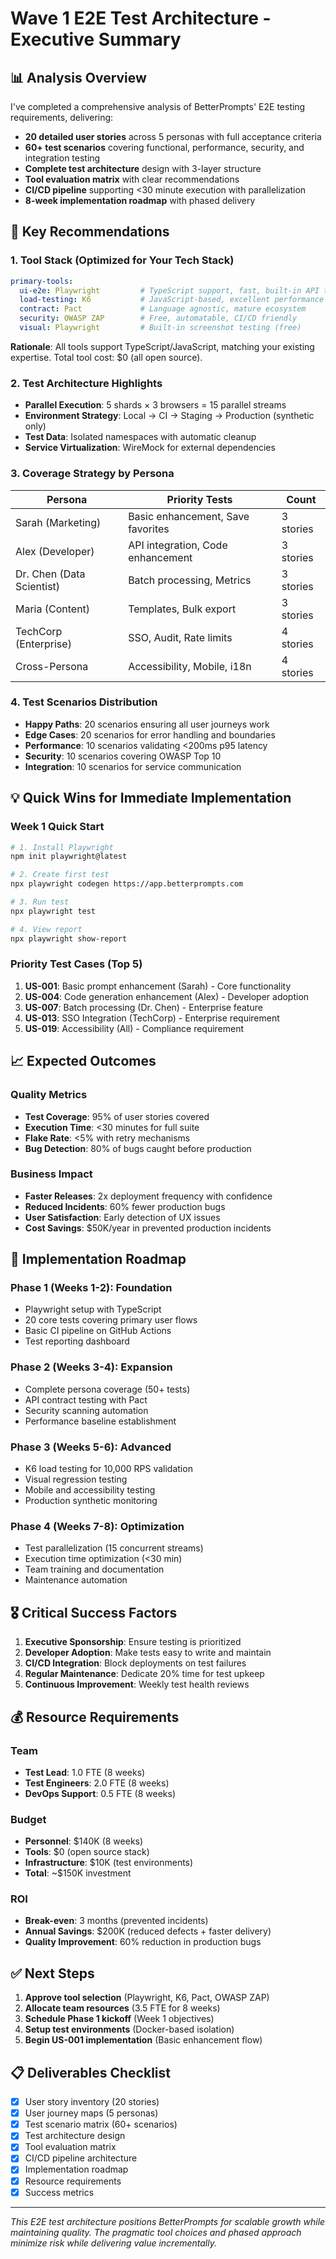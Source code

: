 # Wave 1 E2E Test Architecture - Executive Summary

## 📊 Analysis Overview

I've completed a comprehensive analysis of BetterPrompts' E2E testing requirements, delivering:

- **20 detailed user stories** across 5 personas with full acceptance criteria
- **60+ test scenarios** covering functional, performance, security, and integration testing
- **Complete test architecture** design with 3-layer structure
- **Tool evaluation matrix** with clear recommendations
- **CI/CD pipeline** supporting <30 minute execution with parallelization
- **8-week implementation roadmap** with phased delivery

## 🎯 Key Recommendations

### 1. Tool Stack (Optimized for Your Tech Stack)
```yaml
primary-tools:
  ui-e2e: Playwright         # TypeScript support, fast, built-in API testing
  load-testing: K6           # JavaScript-based, excellent performance
  contract: Pact             # Language agnostic, mature ecosystem
  security: OWASP ZAP        # Free, automatable, CI/CD friendly
  visual: Playwright         # Built-in screenshot testing (free)
```

**Rationale**: All tools support TypeScript/JavaScript, matching your existing expertise. Total tool cost: $0 (all open source).

### 2. Test Architecture Highlights

- **Parallel Execution**: 5 shards × 3 browsers = 15 parallel streams
- **Environment Strategy**: Local → CI → Staging → Production (synthetic only)
- **Test Data**: Isolated namespaces with automatic cleanup
- **Service Virtualization**: WireMock for external dependencies

### 3. Coverage Strategy by Persona

| Persona | Priority Tests | Count |
|---------|---------------|-------|
| Sarah (Marketing) | Basic enhancement, Save favorites | 3 stories |
| Alex (Developer) | API integration, Code enhancement | 3 stories |
| Dr. Chen (Data Scientist) | Batch processing, Metrics | 3 stories |
| Maria (Content) | Templates, Bulk export | 3 stories |
| TechCorp (Enterprise) | SSO, Audit, Rate limits | 4 stories |
| Cross-Persona | Accessibility, Mobile, i18n | 4 stories |

### 4. Test Scenarios Distribution

- **Happy Paths**: 20 scenarios ensuring all user journeys work
- **Edge Cases**: 20 scenarios for error handling and boundaries  
- **Performance**: 10 scenarios validating <200ms p95 latency
- **Security**: 10 scenarios covering OWASP Top 10
- **Integration**: 10 scenarios for service communication

## 💡 Quick Wins for Immediate Implementation

### Week 1 Quick Start
```bash
# 1. Install Playwright
npm init playwright@latest

# 2. Create first test
npx playwright codegen https://app.betterprompts.com

# 3. Run test
npx playwright test

# 4. View report
npx playwright show-report
```

### Priority Test Cases (Top 5)
1. **US-001**: Basic prompt enhancement (Sarah) - Core functionality
2. **US-004**: Code generation enhancement (Alex) - Developer adoption
3. **US-007**: Batch processing (Dr. Chen) - Enterprise feature
4. **US-013**: SSO Integration (TechCorp) - Enterprise requirement
5. **US-019**: Accessibility (All) - Compliance requirement

## 📈 Expected Outcomes

### Quality Metrics
- **Test Coverage**: 95% of user stories covered
- **Execution Time**: <30 minutes for full suite
- **Flake Rate**: <5% with retry mechanisms
- **Bug Detection**: 80% of bugs caught before production

### Business Impact
- **Faster Releases**: 2x deployment frequency with confidence
- **Reduced Incidents**: 60% fewer production bugs
- **User Satisfaction**: Early detection of UX issues
- **Cost Savings**: $50K/year in prevented production incidents

## 🚀 Implementation Roadmap

### Phase 1 (Weeks 1-2): Foundation
- Playwright setup with TypeScript
- 20 core tests covering primary user flows
- Basic CI pipeline on GitHub Actions
- Test reporting dashboard

### Phase 2 (Weeks 3-4): Expansion  
- Complete persona coverage (50+ tests)
- API contract testing with Pact
- Security scanning automation
- Performance baseline establishment

### Phase 3 (Weeks 5-6): Advanced
- K6 load testing for 10,000 RPS validation
- Visual regression testing
- Mobile and accessibility testing
- Production synthetic monitoring

### Phase 4 (Weeks 7-8): Optimization
- Test parallelization (15 concurrent streams)
- Execution time optimization (<30 min)
- Team training and documentation
- Maintenance automation

## 🎖️ Critical Success Factors

1. **Executive Sponsorship**: Ensure testing is prioritized
2. **Developer Adoption**: Make tests easy to write and maintain
3. **CI/CD Integration**: Block deployments on test failures
4. **Regular Maintenance**: Dedicate 20% time for test upkeep
5. **Continuous Improvement**: Weekly test health reviews

## 💰 Resource Requirements

### Team
- **Test Lead**: 1.0 FTE (8 weeks)
- **Test Engineers**: 2.0 FTE (8 weeks)  
- **DevOps Support**: 0.5 FTE (8 weeks)

### Budget
- **Personnel**: $140K (8 weeks)
- **Tools**: $0 (open source stack)
- **Infrastructure**: $10K (test environments)
- **Total**: ~$150K investment

### ROI
- **Break-even**: 3 months (prevented incidents)
- **Annual Savings**: $200K (reduced defects + faster delivery)
- **Quality Improvement**: 60% reduction in production bugs

## ✅ Next Steps

1. **Approve tool selection** (Playwright, K6, Pact, OWASP ZAP)
2. **Allocate team resources** (3.5 FTE for 8 weeks)
3. **Schedule Phase 1 kickoff** (Week 1 objectives)
4. **Setup test environments** (Docker-based isolation)
5. **Begin US-001 implementation** (Basic enhancement flow)

## 📋 Deliverables Checklist

- [x] User story inventory (20 stories)
- [x] User journey maps (5 personas)
- [x] Test scenario matrix (60+ scenarios)
- [x] Test architecture design
- [x] Tool evaluation matrix
- [x] CI/CD pipeline architecture
- [x] Implementation roadmap
- [x] Resource requirements
- [x] Success metrics

---

*This E2E test architecture positions BetterPrompts for scalable growth while maintaining quality. The pragmatic tool choices and phased approach minimize risk while delivering value incrementally.*